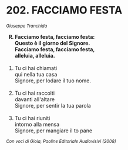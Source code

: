 # 202. FACCIAMO FESTA

<sub><i>Giuseppe Tranchida</i></sub>
<ol>
  <b><li type="A" value="18">Facciamo festa, facciamo festa:<br>
    Questo è il giorno del Signore.<br>
    Facciamo festa, facciamo festa,<br>
    alleluia, alleluia.</li></b><br>
  <li value="1">Tu ci hai chiamati<br>
    qui nella tua casa<br>
    Signore, per lodare il tuo nome.</li><br>
  <li>Tu ci hai raccolti<br>
    davanti all'altare<br>
    Signore, per sentir la tua parola</li><br>
  <li>Tu ci hai riuniti<br>
    intorno alla mensa<br>
    Signore, per mangiare il to pane</li>
</ol>
<sub><i>Con voci di Gioia, Paoline Editoriale Audiovisivi (2008)</i></sub>
